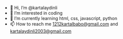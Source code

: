 - 👋 Hi, I’m @kartalaydinli
- 👀 I’m interested in coding
- 🌱 I’m currently learning html, css, javascript, python
- 📫 How to reach me 1212kartalbabo@gmail.com and kartalaydinli2003@gmail.com

<!---
kartalaydinli/kartalaydinli is a ✨ special ✨ repository because its `README.md` (this file) appears on your GitHub profile.
You can click the Preview link to take a look at your changes.
--->
